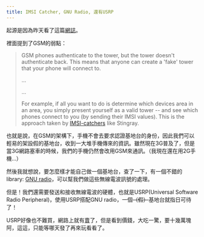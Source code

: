 ```yaml
---
title: IMSI Catcher, GNU Radio, 還有USRP
---
```


起源是因為昨天看了這篇[網誌](http://blog.cryptographyengineering.com/2013/05/a-few-thoughts-on-cellular-encryption.html)。

裡面提到了GSM的弱點：

> GSM phones authenticate to the tower, but the tower doesn't authenticate back. This means that anyone can create a 'fake' tower that your phone will connect to.
> 
> ... 
> 
> ...
> 
> For example, if all you want to do is determine which devices area in an area, you simply present yourself as a valid tower -- and see which phones connect to you (by sending their IMSI values). This is the approach taken by [IMSI-catchers](http://en.wikipedia.org/wiki/IMSI-catcher) like Stingray.

也就是說，在GSM的架構下，手機不會去要求認證基地台的身份，因此我們可以輕易的架設假的基地台，收到一大堆手機傳來的資訊。雖然現在3G普及了，但是當3G網路塞車的時候，我們的手機仍然會改用GSM來通訊。（我現在還在用2G手機...）

然後我就想說，要怎麼樣才能自己做一個基地台，查了一下，有一個不錯的library: [GNU radio](http://gnuradio.org/redmine/projects/gnuradio/wiki)，可以幫我們做這些無線電波訊號的處理。

但是！我們還需要發送和接收無線電波的硬體，也就是USRP(Universal Software Radio Peripheral)，使用USRP搭配GNU radio，一個<s>（假）</s>基地台就指日可待了！

USRP好像也不難買，網路上就有[賣](http://www.ni.com/usrp/zht/)了，但是看到價錢，大吃一驚，要十幾萬塊阿，這這，只能等哪天發了再來玩看看了。
